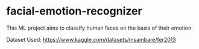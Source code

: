 # facial-emotion-recognizer

This ML project aims to classify human faces on the basis of their emotion. 

Dataset Used: https://www.kaggle.com/datasets/msambare/fer2013
